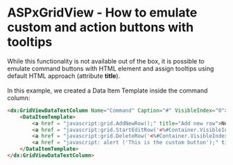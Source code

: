 # ASPxGridView - How to emulate custom and action buttons with tooltips


<p>While this functionality is not available out of the box, it is possible to emulate command buttons with HTML element and assign tooltips using default HTML approach (attribute <strong>title</strong>).<br><br>In this example, we created a Data Item Template inside the command column:</p>


```aspx
<dx:GridViewDataTextColumn Name="Command" Caption="#" VisibleIndex="0">
    <DataItemTemplate>
        <a href = "javascript:grid.AddNewRow();" title="Add new row">New</a>
        <a href = "javascript:grid.StartEditRow('<%#Container.VisibleIndex%>');" title="Start edit row '<%#Container.VisibleIndex%>'">Edit</a>
        <a href = "javascript:grid.DeleteRow('<%#Container.VisibleIndex%>');" title="Delete row '<%#Container.VisibleIndex%>'">Delete</a>
        <a href = "javascript: alert ('This is the custom button');" title="Custom action">Custom action</a>
    </DataItemTemplate>
</dx:GridViewDataTextColumn>
```



<br/>


